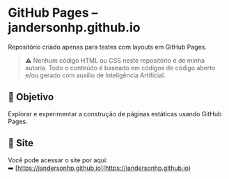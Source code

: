 # GitHub Pages – jandersonhp.github.io

Repositório criado apenas para testes com layouts em GitHub Pages.

> ⚠️ Nenhum código HTML ou CSS neste repositório é de minha autoria. Todo o conteúdo é baseado em códigos de código aberto e/ou gerado com auxílio de Inteligência Artificial.

## 📌 Objetivo

Explorar e experimentar a construção de páginas estáticas usando GitHub Pages.

## 🔗 Site

Você pode acessar o site por aqui:  
➡️ [https://jandersonhp.github.io](https://jandersonhp.github.io)